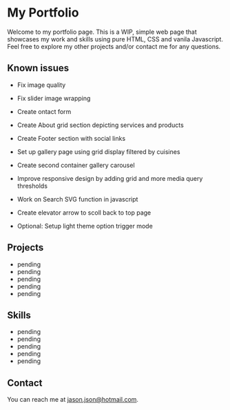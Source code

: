# My Portfolio

Welcome to my portfolio page. This is a WIP, simple web page that showcases my work and skills using pure HTML, CSS and vanila Javascript. Feel free to explore my other projects and/or contact me for any questions.

## Known issues

- Fix image quality
- Fix slider image wrapping
- Create ontact form
- Create About grid section depicting services and products
- Create Footer section with social links
- Set up gallery page using grid display filtered by cuisines
- Create second container gallery carousel
- Improve responsive design by adding grid and more media query thresholds
- Work on Search SVG function in javascript
- Create elevator arrow to scoll back to top page

- Optional: Setup light theme option trigger mode

## Projects

- pending
- pending
- pending
- pending
- pending

## Skills

- pending
- pending
- pending
- pending
- pending

## Contact

You can reach me at [jason.json@hotmail.com](mailto:jason.json@hotmail.com).
